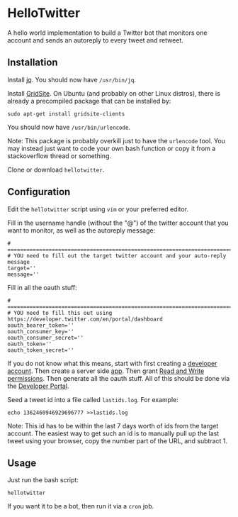 # HelloTwitter

A hello world implementation to build a Twitter bot that monitors one account and sends an autoreply to every tweet and retweet.

## Installation

Install [jq](https://stedolan.github.io/jq/download/).
You should now have `/usr/bin/jq`.

Install [GridSite](http://gridsite.org/wiki/Build_and_Install_Guide/). On Ubuntu (and probably on other Linux distros), there is already a precompiled package that can be installed by:
```
sudo apt-get install gridsite-clients
```
You should now have `/usr/bin/urlencode`.

Note: This package is probably overkill just to have the `urlencode` tool. You may instead just want to code your own bash function or copy it from a stackoverflow thread or something.

Clone or download `hellotwitter`.

## Configuration

Edit the `hellotwitter` script using `vim` or your preferred editor.

Fill in the username handle (without the "@") of the twitter account that you want to monitor, as well as the autoreply message:
```
# ============================================================================================================
# YOU need to fill out the target twitter account and your auto-reply message
target=''
message=''
```

Fill in all the oauth stuff:
```
# ============================================================================================================
# YOU need to fill this out using https://developer.twitter.com/en/portal/dashboard
oauth_bearer_token=''
oauth_consumer_key=''
oauth_consumer_secret=''
oauth_token=''
oauth_token_secret=''
```
If you do not know what this means, start with first creating a [developer account](https://developer.twitter.com/en/docs/developer-portal/overview). Then create a server side [app](https://developer.twitter.com/en/docs/apps/app-management). Then grant [Read and Write permissions](https://developer.twitter.com/en/docs/apps/app-permissions). Then generate all the oauth stuff. All of this should be done via the [Developer Portal](https://developer.twitter.com/en/portal/dashboard).

Seed a tweet id into a file called `lastids.log`. For example:
```
echo 1362460946929696777 >>lastids.log
```
Note: This id has to be within the last 7 days worth of ids from the target account. The easiest way to get such an id is to manually pull up the last tweet using your browser, copy the number part of the URL, and subtract 1.

## Usage

Just run the bash script:
```
hellotwitter
```

If you want it to be a bot, then run it via a `cron` job.
